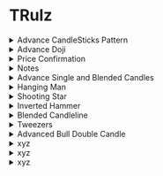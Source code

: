 # TRulz
<details>
<summary>Advance CandleSticks Pattern</summary>
<br>

 <img width="1440" alt="image" src="https://user-images.githubusercontent.com/75510135/201461505-2d79fe5e-0e3a-4013-ac02-e1bce8fd42ad.png">
 <img width="1440" alt="image" src="https://user-images.githubusercontent.com/75510135/201461671-ea3c9659-0e09-49c1-a01c-bf49ee598c60.png">
 <img width="1440" alt="image" src="https://user-images.githubusercontent.com/75510135/201461781-9c29fd41-9b7c-4650-83fe-f0d2061fd28f.png">

 - avoid trades 
 - a doji n gap up opening signal=> not to go for buying
 <img width="1440" alt="image" src="https://user-images.githubusercontent.com/75510135/201461907-d8c53401-c0fa-42c0-abcc-5f9433b61699.png">

 - many doji look for trend confirmation 
 <img width="1440" alt="image" src="https://user-images.githubusercontent.com/75510135/201461976-29b4b32b-df1c-46e9-9635-abbd53437a49.png">

- many signals to confirm the move
 <img width="1440" alt="image" src="https://user-images.githubusercontent.com/75510135/201462028-bbed55a9-2fe2-4996-8aa4-ffe4bfae2893.png">

 <img width="1440" alt="image" src="https://user-images.githubusercontent.com/75510135/201462252-4e10c126-245e-4eb6-8e24-c63d4563cdf1.png">

 <img width="1440" alt="image" src="https://user-images.githubusercontent.com/75510135/201462422-afe7e4e1-8543-431c-b902-fef536df37f9.png">

 - quote 
 <img width="1551" alt="image" src="https://user-images.githubusercontent.com/75510135/201462436-90ee7b4f-70d3-4024-8323-52a37fc00833.png">

- signals to watch
<img width="1551" alt="image" src="https://user-images.githubusercontent.com/75510135/201462554-ec708bb9-2aa6-4db0-9042-8d37f6d33c31.png">

- Note # Bullish Engulfing Pattern confirms the SUPPORT
<img width="1551" alt="image" src="https://user-images.githubusercontent.com/75510135/201462684-0badef3e-04b5-4d3e-96f2-49a792db53bd.png">

- note # Bearish Engulfing Pattern
<img width="1507" alt="image" src="https://user-images.githubusercontent.com/75510135/201462748-c2c4e899-aab2-4091-b301-4c8261f58e64.png">

<img width="1551" alt="image" src="https://user-images.githubusercontent.com/75510135/201462751-16bdb16c-f2c1-445b-870b-037e1b3aee18.png">


 
 
  
</details>


<details>
<summary>Advance Doji</summary>
<br>

  <img width="1551" alt="image" src="https://user-images.githubusercontent.com/75510135/201463054-3696d92f-e6fb-46e7-af73-f01e7f7f5ded.png">

 <img width="1551" alt="image" src="https://user-images.githubusercontent.com/75510135/201463071-63b8f936-331a-4d6b-af9b-639c94bde7b9.png">

 <img width="1551" alt="image" src="https://user-images.githubusercontent.com/75510135/201463124-a34f970a-6eba-4a9f-8cab-9a4c363284e5.png">

 - example
 <img width="1551" alt="image" src="https://user-images.githubusercontent.com/75510135/201463166-14b40d16-c6b6-4f0a-8422-b462ed26b6e5.png">

 <img width="1551" alt="image" src="https://user-images.githubusercontent.com/75510135/201463170-dc3aa780-8b8c-4038-a6a4-c0ac26c03bc2.png">

 <img width="1551" alt="image" src="https://user-images.githubusercontent.com/75510135/201463209-74480e21-9ed8-4a28-b0ae-a936a98b7eaa.png">

 <img width="1551" alt="image" src="https://user-images.githubusercontent.com/75510135/201463278-5e2d6715-eddd-447e-9161-c146e6de2409.png">

 <img width="1551" alt="image" src="https://user-images.githubusercontent.com/75510135/201463286-6c3a30b4-2ab5-4c96-83cb-f5c0b1672fd9.png">

 - example
 <img width="1551" alt="image" src="https://user-images.githubusercontent.com/75510135/201463378-46beb620-1140-43cb-82a6-8e390b9f6990.png">

 <img width="1551" alt="image" src="https://user-images.githubusercontent.com/75510135/201464475-62ea86fa-aed7-4e7d-a9c0-fb6a79a8215d.png">

 <img width="1551" alt="image" src="https://user-images.githubusercontent.com/75510135/201464564-078fa411-8f48-4e16-89fe-3fa953a6c6c4.png">
 
 <img width="1551" alt="image" src="https://user-images.githubusercontent.com/75510135/201464593-fe28ab3a-37f0-4cc9-a8dc-854758cb3634.png">

 
 
</details>


<details>
<summary>Price Confirmation</summary>
<br>

 <img width="1551" alt="image" src="https://user-images.githubusercontent.com/75510135/201464786-bf229326-2a42-4d05-a059-77286c4d0d57.png">
 
 <img width="1551" alt="image" src="https://user-images.githubusercontent.com/75510135/201465093-20d64ddc-c4e1-464f-9bb0-cf6fae5c67dd.png">

 <img width="1551" alt="image" src="https://user-images.githubusercontent.com/75510135/201465171-1eaf72fe-3e45-43dd-b029-c77f94b8a2b0.png">

 - example
 <img width="1551" alt="image" src="https://user-images.githubusercontent.com/75510135/201465341-5e764e11-2ea5-41dc-b27a-e71b90aed130.png">
<img width="1551" alt="image" src="https://user-images.githubusercontent.com/75510135/201465412-29c14121-a407-4195-a0d7-1445edda3ecf.png">
<img width="1551" alt="image" src="https://user-images.githubusercontent.com/75510135/201465446-360b91bd-e5fc-4464-8ae1-0b60b4234dfe.png">

 <img width="1551" alt="image" src="https://user-images.githubusercontent.com/75510135/201465524-38c44ed1-702a-4c35-914f-8df3665c586f.png">

 <img width="1551" alt="image" src="https://user-images.githubusercontent.com/75510135/201465548-d5689b3e-ad1e-4552-a394-0eef1e614a3d.png">

 - left one confirmed the move is uptrend
<img width="1551" alt="image" src="https://user-images.githubusercontent.com/75510135/201465708-f1ab2d8f-d762-456f-a9b8-539dc17a775f.png">
 
 <img width="1551" alt="image" src="https://user-images.githubusercontent.com/75510135/201465687-e404cfec-d429-4960-bf2b-1deb6460bd55.png">

 <img width="1551" alt="image" src="https://user-images.githubusercontent.com/75510135/201465994-7a1e8e28-fefd-4d12-a67b-3aa1d634669d.png">

 
 - Doji & momentum
 <img width="1551" alt="image" src="https://user-images.githubusercontent.com/75510135/201466038-28a58022-8d1d-4d16-a10a-b7299321c46a.png">

 <img width="1551" alt="image" src="https://user-images.githubusercontent.com/75510135/201466052-8f193cc8-af30-425b-b91a-c2093c4ba6fc.png">

 - price target
 <img width="1551" alt="image" src="https://user-images.githubusercontent.com/75510135/201466128-231f9771-d660-44b1-b17a-a8e551071397.png">

 
  
</details>


<details>
<summary>Notes</summary>
<br>

 - if resitance is broken then it acts like a support in case of a breakout
 -  Bullish Engulfing Pattern confirms the SUPPORT 
 -  Bearish Engulfing Pattern confirms the Resistance
 
 <img width="1549" alt="image" src="https://user-images.githubusercontent.com/75510135/201478401-373c2070-b988-4ea5-9e4c-efd1d2c2eefd.png">

</details>


<details>
<summary>Advance Single and Blended Candles </summary>
<br>

 <img width="1549" alt="image" src="https://user-images.githubusercontent.com/75510135/201466745-ecfcf22b-2035-4c32-8c6d-1a0ff760da94.png">

 <img width="1549" alt="image" src="https://user-images.githubusercontent.com/75510135/201466817-c62a4fb7-c1cf-47e7-b018-5dd7073f2a18.png">

 <img width="1549" alt="image" src="https://user-images.githubusercontent.com/75510135/201466862-35976927-68cc-4c31-b963-74af0d2e6fb4.png">

 <img width="1549" alt="image" src="https://user-images.githubusercontent.com/75510135/201466943-f45de2d9-a1ce-48b2-bfb5-12e1aa7490e9.png">

 <img width="1549" alt="image" src="https://user-images.githubusercontent.com/75510135/201467229-a613ad53-a175-4d00-a902-11418bda4cab.png">

 - Single side candles
 <img width="1549" alt="image" src="https://user-images.githubusercontent.com/75510135/201467351-3b08797b-b23b-4c45-94b9-980762da5a2c.png">

 <img width="1549" alt="image" src="https://user-images.githubusercontent.com/75510135/201476622-697f2ede-19c0-45c6-ba00-b6bc4105048b.png">

 <img width="1549" alt="image" src="https://user-images.githubusercontent.com/75510135/201476686-29241de9-3cac-4bfa-9c8d-a7cb5c18957b.png">
 <img width="1549" alt="image" src="https://user-images.githubusercontent.com/75510135/201476783-265cf84b-389b-468e-ad96-b62d71756c1e.png">
 - example
 <img width="1549" alt="image" src="https://user-images.githubusercontent.com/75510135/201476847-8ea0facd-c4c4-4e71-9e9c-fd116f1402ef.png">

 <img width="1549" alt="image" src="https://user-images.githubusercontent.com/75510135/201476886-67982d1b-d421-413a-85f0-54f3e8fbc6ec.png">

 <img width="1549" alt="image" src="https://user-images.githubusercontent.com/75510135/201476948-ded70b77-7794-479a-9afd-7e2f82e486e8.png">

 <img width="1549" alt="image" src="https://user-images.githubusercontent.com/75510135/201477029-708adc04-5734-40d2-8900-ac4aad99a7a0.png">

 <img width="1549" alt="image" src="https://user-images.githubusercontent.com/75510135/201477183-4e4d057b-ebb8-4d12-b8d7-f96a1a89d0cd.png">

 <img width="1549" alt="image" src="https://user-images.githubusercontent.com/75510135/201477213-89b70ad9-8a23-41d2-b1f9-5cb1b84aac29.png">

 
  
</details>


<details>
<summary>Hanging Man</summary>
<br>

  <img width="1549" alt="image" src="https://user-images.githubusercontent.com/75510135/201477235-a1708adb-2c14-481d-b6fa-f1164d4eb4ba.png">

  <img width="1549" alt="image" src="https://user-images.githubusercontent.com/75510135/201477265-c2489187-e9f8-415e-bde9-8c1742a5ccbf.png">

 - example
 <img width="1549" alt="image" src="https://user-images.githubusercontent.com/75510135/201477405-f2517514-8601-4e8a-a972-1dd3f3a97f27.png">

 
  
</details>


<details>
<summary>Shooting Star</summary>
<br>

  <img width="1549" alt="image" src="https://user-images.githubusercontent.com/75510135/201477446-04521aaf-a6ad-4692-9c41-5535961a6dfd.png">
  
 <img width="1549" alt="image" src="https://user-images.githubusercontent.com/75510135/201477583-07f3acaa-cc7c-4511-b0bd-3b044f9d632d.png">

 - example
 <img width="1549" alt="image" src="https://user-images.githubusercontent.com/75510135/201477691-290fd478-9ea1-4980-a84e-c2c76ae19f1f.png">

 <img width="1549" alt="image" src="https://user-images.githubusercontent.com/75510135/201477902-eb7dd379-d4d8-4839-b4d9-2f5a1c669df7.png">

 <img width="1549" alt="image" src="https://user-images.githubusercontent.com/75510135/201478139-2eca212e-4a29-4b0a-8c3d-839661221fb5.png">

 <img width="1549" alt="image" src="https://user-images.githubusercontent.com/75510135/201478153-b45fe3bc-d51d-41bf-b16c-2b55a3047fa0.png">

 <img width="1549" alt="image" src="https://user-images.githubusercontent.com/75510135/201478263-e1d680ef-6eca-42bd-ae9c-88d382b0901a.png">

 - exceptional as price confirmation is not there
 <img width="1549" alt="image" src="https://user-images.githubusercontent.com/75510135/201477814-d002e904-3b03-4bf7-a041-9ec3a81fb245.png">

 
</details>

<details>
<summary>Inverted Hammer</summary>
<br>

  <img width="1549" alt="image" src="https://user-images.githubusercontent.com/75510135/201478285-ff9af8f7-372e-446b-99af-bc5c67c05e56.png">

 <img width="1549" alt="image" src="https://user-images.githubusercontent.com/75510135/201478346-e5ca8b4f-52a4-4b0f-bab0-381209210645.png">

 - example
 <img width="1549" alt="image" src="https://user-images.githubusercontent.com/75510135/201478377-d78620f4-1fda-435b-9f37-26391e7b1dff.png">

 
</details>

<details>
<summary>Blended Candleline</summary>
<br>

  <img width="1549" alt="image" src="https://user-images.githubusercontent.com/75510135/201478523-80ba482b-2be7-45d6-b169-f6a8f1e6381d.png">

  <img width="1549" alt="image" src="https://user-images.githubusercontent.com/75510135/201478552-08847409-2264-4fe9-9e62-641aed3fcdfc.png">

 <img width="1549" alt="image" src="https://user-images.githubusercontent.com/75510135/201478664-58e209b0-fe86-4dbd-9d29-2c7e9141d143.png">

 <img width="1549" alt="image" src="https://user-images.githubusercontent.com/75510135/201478810-334c9224-e5e4-4f32-9355-4b7adb45606a.png">

 
</details>

<details>
<summary>Tweezers</summary>
<br>

  <img width="1549" alt="image" src="https://user-images.githubusercontent.com/75510135/201478993-a52f2e48-3988-4d79-8869-00297baaea2d.png">

  <img width="1549" alt="image" src="https://user-images.githubusercontent.com/75510135/201479143-774d7657-eecb-4434-90e9-c7c0e1a36c07.png">

   - example
  <img width="1549" alt="image" src="https://user-images.githubusercontent.com/75510135/201479242-5cda44c0-2eae-4ce3-aa62-e3faf493a402.png">
  
 <img width="1549" alt="image" src="https://user-images.githubusercontent.com/75510135/201479375-32db128f-8c46-42cd-aa29-8378343954f3.png">

 <img width="1549" alt="image" src="https://user-images.githubusercontent.com/75510135/201479444-4423df02-889a-4439-bc9c-88465ad3dd44.png">

 
</details>


<details>
<summary>Advanced Bull Double Candle</summary>
<br>

 <img width="1485" alt="image" src="https://user-images.githubusercontent.com/75510135/201479813-d962e0a0-18bd-4af9-97c5-bae272e48376.png">

 <img width="1485" alt="image" src="https://user-images.githubusercontent.com/75510135/201479908-edc8d591-bb3e-4ad7-ba1b-0f31807961ea.png">
 
 <img width="1441" alt="image" src="https://user-images.githubusercontent.com/75510135/201480044-50212f47-47a4-451a-bcf0-d3f0c72c1c15.png">

 - example
 <img width="1485" alt="image" src="https://user-images.githubusercontent.com/75510135/201480059-70943bc3-4b3d-4028-99df-0e66dc3115f9.png">

 <img width="1485" alt="image" src="https://user-images.githubusercontent.com/75510135/201480117-a98849d9-9e6b-44db-bdef-84dd3bf4cc97.png">

 <img width="1485" alt="image" src="https://user-images.githubusercontent.com/75510135/201480316-e9039146-0812-4e1d-89bd-c5adcf3b0e01.png">

 
</details>


<details>
<summary>xyz</summary>
<br>

 
</details>


<details>
<summary>xyz</summary>
<br>

 
</details>


<details>
<summary>xyz</summary>
<br>

 
</details>

